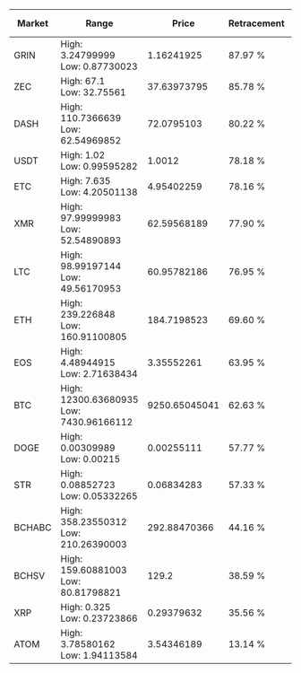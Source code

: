 | Market | Range | Price| Retracement | Doubles to 50% |
| --- | --- | --- | --- | --- |
| GRIN | High: 3.24799999<br />Low: 0.87730023 | 1.16241925 | 87.97 % | 1.77 |
| ZEC | High: 67.1<br />Low: 32.75561 | 37.63973795 | 85.78 % | 1.33 |
| DASH | High: 110.7366639<br />Low: 62.54969852 | 72.0795103 | 80.22 % | 1.20 |
| USDT | High: 1.02<br />Low: 0.99595282 | 1.0012 | 78.18 % | 1.01 |
| ETC | High: 7.635<br />Low: 4.20501138 | 4.95402259 | 78.16 % | 1.19 |
| XMR | High: 97.99999983<br />Low: 52.54890893 | 62.59568189 | 77.90 % | 1.20 |
| LTC | High: 98.99197144<br />Low: 49.56170953 | 60.95782186 | 76.95 % | 1.22 |
| ETH | High: 239.226848<br />Low: 160.91100805 | 184.7198523 | 69.60 % | 1.08 |
| EOS | High: 4.48944915<br />Low: 2.71638434 | 3.35552261 | 63.95 % | 1.07 |
| BTC | High: 12300.63680935<br />Low: 7430.96166112 | 9250.65045041 | 62.63 % | 1.07 |
| DOGE | High: 0.00309989<br />Low: 0.00215 | 0.00255111 | 57.77 % | 1.03 |
| STR | High: 0.08852723<br />Low: 0.05332265 | 0.06834283 | 57.33 % | 1.04 |
| BCHABC | High: 358.23550312<br />Low: 210.26390003 | 292.88470366 | 44.16 % | 0.00 |
| BCHSV | High: 159.60881003<br />Low: 80.81798821 | 129.2 | 38.59 % | 0.00 |
| XRP | High: 0.325<br />Low: 0.23723866 | 0.29379632 | 35.56 % | 0.00 |
| ATOM | High: 3.78580162<br />Low: 1.94113584 | 3.54346189 | 13.14 % | 0.00 |
